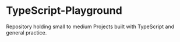 # TypeScript-Playground
Repository holding small to medium Projects built with TypeScript and general practice.

